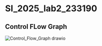 # SI_2025_lab2_233190
## Control FLow Graph
![Control_Flow_Graph drawio](https://github.com/user-attachments/assets/63681e6a-55c3-4140-88d6-c575844bcaed)
